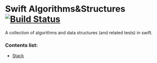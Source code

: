 # Swift Algorithms&Structures [![Build Status](https://travis-ci.org/marcocapano/Swift-Algorithms-Structures.svg?branch=master)](https://travis-ci.org/marcocapano/Swift-Algorithms-Structures)

A collection of algorithms and data structures (and related tests) in swift.

### Contents list:

- [Stack](Sources/Swift%20Algorithms&Structures/Stack.swift)

